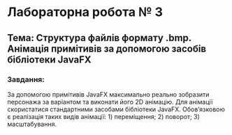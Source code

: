 # Лабораторна робота № 3
## Тема: Структура файлів формату .bmp. Анімація примітивів за допомогою засобів бібліотеки JavaFX
### Завдання: 

За допомогою примітивів JavaFX максимально реально зобразити персонажа за варіантом та виконати його 2D анімацію. Для анімації скористатися стандартними засобами бібліотеки JavaFX. Обов’язковою є реалізація таких видів анімації: 1) переміщення; 2) поворот; 3) масштабування.
